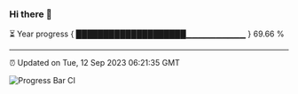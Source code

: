 ### Hi there 👋

⏳ Year progress { ████████████████████▁▁▁▁▁▁▁▁▁▁ } 69.66 %

---

⏰ Updated on Tue, 12 Sep 2023 06:21:35 GMT

![Progress Bar CI](https://github.com/ZhaoGui/ZhaoGui/workflows/Progress%20Bar%20CI/badge.svg)

